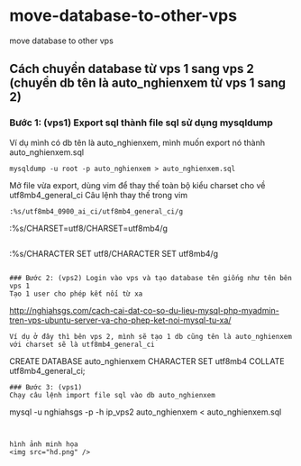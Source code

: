# move-database-to-other-vps
move database to other vps

## Cách chuyển database từ vps 1 sang vps 2 (chuyển db tên là auto_nghienxem từ vps 1 sang 2)

### Bước 1: (vps1) Export sql thành file sql sử dụng mysqldump
Ví dụ mình có db tên là auto_nghienxem, mình muốn export nó thành auto_nghienxem.sql
```
mysqldump -u root -p auto_nghienxem > auto_nghienxem.sql
```
Mở file vừa export, dùng vim để thay thế toàn bộ kiểu charset cho về utf8mb4_general_ci
Câu lệnh thay thế trong vim
```
:%s/utf8mb4_0900_ai_ci/utf8mb4_general_ci/g
```
:%s/CHARSET=utf8/CHARSET=utf8mb4/g
```
```
:%s/CHARACTER SET utf8/CHARACTER SET utf8mb4/g
```

### Bước 2: (vps2) Login vào vps và tạo database tên giống như tên bên vps 1
Tạo 1 user cho phép kết nối từ xa
```
http://nghiahsgs.com/cach-cai-dat-co-so-du-lieu-mysql-php-myadmin-tren-vps-ubuntu-server-va-cho-phep-ket-noi-mysql-tu-xa/
```
Ví dụ ở đây thì bên vps 2, mình sẽ tạo 1 db cũng tên là auto_nghienxem với charset sẽ là utf8mb4_general_ci
```
CREATE DATABASE auto_nghienxem CHARACTER SET utf8mb4 COLLATE utf8mb4_general_ci;
```
### Bước 3: (vps1)
Chạy câu lệnh import file sql vào db auto_nghienxem
```
mysql -u nghiahsgs -p -h ip_vps2 auto_nghienxem < auto_nghienxem.sql
```


hình ảnh minh họa
<img src="hd.png" />
